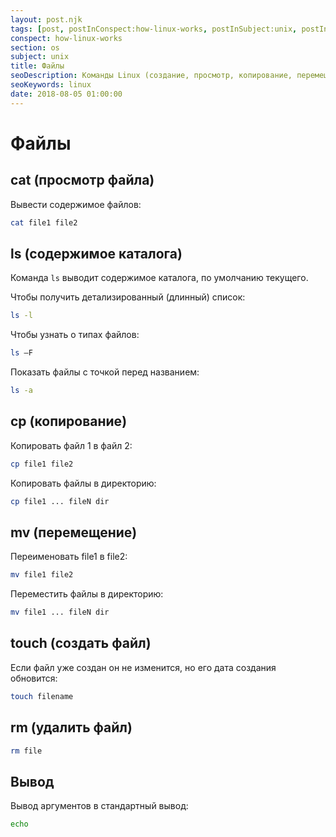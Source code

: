 ```yaml
---
layout: post.njk
tags: [post, postInConspect:how-linux-works, postInSubject:unix, postInSection:os]
conspect: how-linux-works
section: os
subject: unix
title: Файлы
seoDescription: Команды Linux (создание, просмотр, копирование, перемещение, удаление файлов и вывод в поток).
seoKeywords: linux
date: 2018-08-05 01:00:00
---
```

# Файлы

## cat (просмотр файла)

Вывести содержимое файлов:
```bash
cat file1 file2
```

##  ls (содержимое каталога)

Команда `ls` выводит содержимое каталога, по умолчанию текущего.

Чтобы получить детализированный (длинный) список: 
```bash
ls -l
```

Чтобы узнать о типах файлов:
```bash
ls –F
```

Показать файлы с точкой перед названием:
```bash
ls -a
```

##  cp (копирование)

Копировать файл 1 в файл 2:
```bash
cp file1 file2
```

Копировать файлы в директорию:
```bash
cp file1 ... fileN dir
```

##  mv (перемещение)

Переименовать file1 в file2:
```bash
mv file1 file2
```

Переместить файлы в директорию:
```bash
mv file1 ... fileN dir
```

##  touch (создать файл)

Если файл уже создан он не изменится, но его дата создания обновится:
```bash
touch filename
```

##  rm (удалить файл)
```bash
rm file
```

##  Вывод

Вывод аргументов в стандартный вывод:
```bash
echo
```